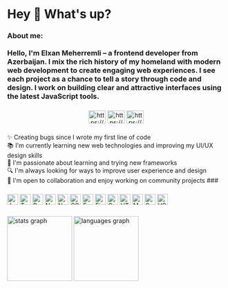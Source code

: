 <h1 align="left">Hey 👋 What's up?</h1>


###

<h3 align="left">About me:<br> <br>Hello, I'm Elxan Meherremli – a frontend developer from Azerbaijan. I mix the rich history of my homeland with modern web development to create engaging web experiences. I see each project as a chance to tell a story through code and design. I work on building clear and attractive interfaces using the latest JavaScript tools.</h3>

###

<div align="center">
  <a href="https://linkedin.com/in/https://www.linkedin.com/in/elxan-meherremli-a75a06301/" target="blank"><img align="center" src="https://raw.githubusercontent.com/maurodesouza/profile-readme-generator/master/src/assets/icons/social/linkedin/default.svg" alt="https://www.linkedin.com/in/elxan-meherremli-a75a06301/" height="30" width="40" /></a>
  <a href="https://instagram.com/https://www.instagram.com/elxanmeherremli_/" target="blank"><img align="center" src="https://raw.githubusercontent.com/maurodesouza/profile-readme-generator/master/src/assets/icons/social/instagram/default.svg" alt="https://www.instagram.com/elxanmeherremli_/" height="30" width="40" /></a>
 <a href="https://instagram.com/https://www.instagram.com/elxanmeherremli_/" target="blank"><img align="center" src="https://cdn-icons-png.flaticon.com/128/5968/5968534.png" alt="https://www.instagram.com/elxanmeherremli_/" height="30" width="40" /></a></div>

###

<p align="left">✨ Creating bugs since I wrote my first line of code  <br>📚 I'm currently learning new web technologies and improving my UI/UX design skills  <br>🚀 I'm passionate about learning and trying new frameworks  <br>🔍 I'm always looking for ways to improve user experience and design  <br>🤝 I'm open to collaboration and enjoy working on community projects 
###


###

<p align="left">
  <img src="https://cdn.jsdelivr.net/gh/devicons/devicon/icons/javascript/javascript-original.svg" height="25" alt="JavaScript" />
  <img src="https://cdn.jsdelivr.net/gh/devicons/devicon/icons/typescript/typescript-original.svg" height="25" alt="TypeScript" />
  <img src="https://cdn.jsdelivr.net/gh/devicons/devicon/icons/react/react-original.svg" height="25" alt="React" />
  <img src="https://cdn.jsdelivr.net/gh/devicons/devicon/icons/nextjs/nextjs-original.svg" height="25" alt="Next.js" />
  <img src="https://cdn.jsdelivr.net/gh/devicons/devicon/icons/nodejs/nodejs-original.svg" height="25" alt="Node.js" />
  <img src="https://cdn.jsdelivr.net/gh/devicons/devicon/icons/css3/css3-original.svg" height="25" alt="CSS3" />
  <img src="https://cdn.jsdelivr.net/gh/devicons/devicon/icons/express/express-original.svg" height="25" alt="Express" />
  <img src="https://cdn.jsdelivr.net/gh/devicons/devicon/icons/figma/figma-original.svg" height="25" alt="Figma" />
  <img src="https://cdn.jsdelivr.net/gh/devicons/devicon/icons/graphql/graphql-plain.svg" height="25" alt="GraphQL" />
  <img src="https://cdn.jsdelivr.net/gh/devicons/devicon/icons/html5/html5-original.svg" height="25" alt="HTML5" />
  <img src="https://cdn.jsdelivr.net/gh/devicons/devicon/icons/mongodb/mongodb-original.svg" height="25" alt="MongoDB" />
  <img src="https://cdn.jsdelivr.net/gh/devicons/devicon/icons/sass/sass-original.svg" height="25" alt="Sass" />
  <img src="https://cdn.jsdelivr.net/gh/devicons/devicon/icons/vscode/vscode-original.svg" height="25" alt="VS Code" />
</p>


###

<div align="left">
  <img src="https://github-readme-stats.vercel.app/api?username=elxanoffical&hide_title=false&hide_rank=false&show_icons=true&include_all_commits=false&count_private=false&disable_animations=false&theme=dracula&locale=en&hide_border=false&order=1" height="150" alt="stats graph"  />
  <img src="https://github-readme-stats.vercel.app/api/top-langs?username=elxanoffical&locale=en&hide_title=false&layout=compact&card_width=320&langs_count=5&theme=dracula&hide_border=false&order=2" height="150" alt="languages graph"  />
 
</div>

###



###
